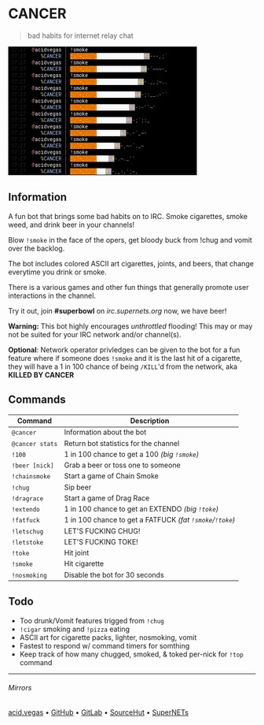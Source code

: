 # CANCER
> bad habits for internet relay chat

![](.screens/preview.png)

## Information
A fun bot that brings some bad habits on to IRC. Smoke cigarettes, smoke weed, and drink beer in your channels!

Blow `!smoke` in the face of the opers, get bloody buck from !chug and vomit over the backlog.

The bot includes colored ASCII art cigarettes, joints, and beers, that change everytime you drink or smoke.

There is a various games and other fun things that generally promote user interactions in the channel.

Try it out, join **#superbowl** on *irc.supernets.org* now, we have beer!

**Warning:** This bot highly encourages *unthrottled* flooding! This may or may not be suited for your IRC network and/or channel(s). 

**Optional**: Network operator privledges can be given to the bot for a fun feature where if someone does `!smoke` and it is the last hit of a cigarette, they will have a 1 in 100 chance of being `/KILL`'d from the network, aka **KILLED BY CANCER**

## Commands
| Command         | Description                                                |
| --------------- | ---------------------------------------------------------- |
| `@cancer`       | Information about the bot                                  |
| `@cancer stats` | Return bot statistics for the channel                      |
| `!100`          | 1 in 100 chance to get a 100 *(big `!smoke`)*              |
| `!beer [nick]`  | Grab a beer or toss one to someone                         |
| `!chainsmoke`   | Start a game of Chain Smoke                                |
| `!chug`         | Sip beer                                                   |
| `!dragrace`     | Start a game of Drag Race                                  |
| `!extendo`      | 1 in 100 chance to get an EXTENDO *(big `!toke`)*          |
| `!fatfuck`      | 1 in 100 chance to get a  FATFUCK *(fat `!smoke`/`!toke`)* |
| `!letschug`     | LET'S FUCKING CHUG!                                        |
| `!letstoke`     | LET'S FUCKING TOKE!                                        |
| `!toke`         | Hit joint                                                  |
| `!smoke`        | Hit cigarette                                              |
| `!nosmoking`    | Disable the bot for 30 seconds                             |

## Todo
- Too drunk/Vomit features trigged from `!chug`
- `!cigar` smoking and `!pizza` eating
- ASCII art for cigarette packs, lighter, nosmoking, vomit
- Fastest to respond w/ command timers for somthing
- Keep track of how many chugged, smoked, & toked per-nick for `!top` command

___

###### Mirrors
[acid.vegas](https://git.acid.vegas/cancer) • [GitHub](https://github.com/acidvegas/cancer) • [GitLab](https://gitlab.com/acidvegas/cancer) • [SourceHut](https://git.sr.ht/~acidvegas/cancer) • [SuperNETs](https://git.supernets.org/acidvegas/cancer)
